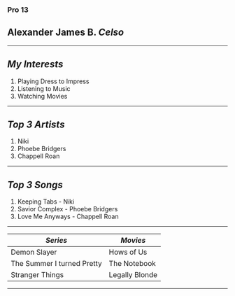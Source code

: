 ### **Pro 13**  
## Alexander James B. *Celso*
---
## *My Interests*
1. Playing Dress to Impress
2. Listening to Music
3. Watching Movies
---
## *Top 3 Artists*
1. Niki
2. Phoebe Bridgers
3. Chappell Roan
---
## *Top 3 Songs*
1. Keeping Tabs - Niki
2. Savior Complex - Phoebe Bridgers
3. Love Me Anyways - Chappell Roan
---
| *Series* | *Movies* |
| --- | ----------- |
| Demon Slayer | Hows of Us |
| The Summer I turned Pretty | The Notebook |
| Stranger Things | Legally Blonde |
---
